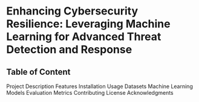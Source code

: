 # Enhancing Cybersecurity Resilience: Leveraging Machine Learning for Advanced Threat Detection and Response
## Table of Content
Project Description
Features
Installation
Usage
Datasets
Machine Learning Models
Evaluation Metrics
Contributing
License
Acknowledgments
